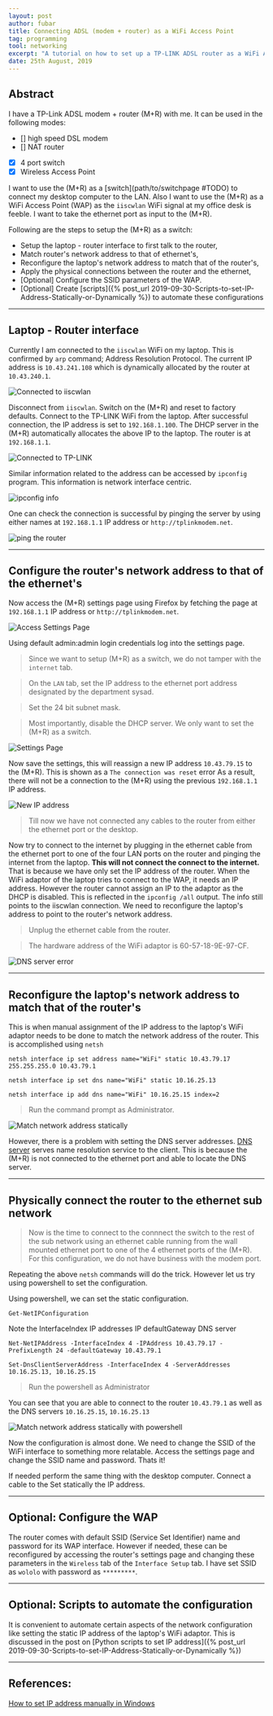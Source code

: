 ```yaml
---
layout: post
author: fubar
title: Connecting ADSL (modem + router) as a WiFi Access Point
tag: programming
tool: networking
excerpt: "A tutorial on how to set up a TP-LINK ADSL router as a WiFi Access Point (WAP). It also gives description on how the IP addresses are assigned across networks."
date: 25th August, 2019
---
```


## Abstract

I have a TP-Link ADSL modem + router (M+R) with me. It can be used in the following modes:
- [] high speed DSL modem
- [] NAT router
- [x] 4 port switch
- [x] Wireless Access Point

I want to use the (M+R) as a [switch](path/to/switchpage #TODO) to connect my desktop computer to the LAN. Also I want to use the (M+R) as a WiFi Access Point (WAP) as the `iiscwlan` WiFi signal at my office desk is feeble. I want to take the ethernet port as input to the (M+R).

Following are the steps  to setup the (M+R) as a switch:
- Setup the laptop - router interface to first talk to the router,
- Match router's network address to that of ethernet's,
- Reconfigure the laptop's network address to match that of the router's,
- Apply the physical connections between the router and the ethernet,
- [Optional] Configure the SSID parameters of the WAP.
- [Optional] Create [scripts]({% post_url 2019-09-30-Scripts-to-set-IP-Address-Statically-or-Dynamically %}) to automate these configurations

---

## Laptop - Router interface

Currently I am connected to the `iiscwlan` WiFi on my laptop. This is confirmed by `arp` command; Address Resolution Protocol. The current IP address is `10.43.241.108` which is dynamically allocated by the router at `10.43.240.1`.

![Connected to iiscwlan](/assets/images/Networking/NetworkingModemRouterAsAccessPoint.png)

Disconnect from `iiscwlan`. Switch on the (M+R) and reset to factory defaults. Connect to the TP-LINK WiFi from the laptop. After successful connection, the IP address is set to `192.168.1.100`. The DHCP server in the (M+R) automatically allocates the above IP to the laptop. The router is at `192.168.1.1`.

![Connected to TP-LINK](/assets/images/Networking/NetworkingModemRouterAsAccessPoint3.png)

Similar information related to the address can be accessed by `ipconfig` program. This information is network interface centric.

![ipconfig info](/assets/images/Networking/NetworkingModemRouterAsAccessPoint4.png)

One can check the connection is successful by pinging the server by using either names at `192.168.1.1` IP address or `http://tplinkmodem.net`.

![ping the router](/assets/images/Networking/NetworkingModemRouterAsAccessPoint8.png)

---

## Configure the router's network address to that of the ethernet's

Now access the (M+R) settings page using Firefox by fetching the page at `192.168.1.1` IP address or `http://tplinkmodem.net`.

![Access Settings Page](/assets/images/Networking/NetworkingModemRouterAsAccessPoint9.png)

Using default admin:admin login credentials log into the settings page.

> Since we want to setup (M+R) as a switch, we do not tamper with the `internet` tab.

> On the `LAN` tab, set the IP address to the ethernet port address designated by the department sysad.

> Set the 24 bit subnet mask.

> Most importantly, disable the DHCP server. We only want to set the (M+R) as a switch.

![Settings Page](/assets/images/Networking/NetworkingModemRouterAsAccessPoint12.png)

Now save the settings, this will reassign a new IP address `10.43.79.15` to the (M+R). This is shown as a `The connection was reset` error As a result, there will not be a connection to the (M+R) using the previous `192.168.1.1` IP address.

![New IP address](/assets/images/Networking/NetworkingModemRouterAsAccessPoint13.png)

> Till now we have not connected any cables to the router from either the ethernet port or the desktop.

Now try to connect to the internet by plugging in the ethernet cable from the ethernet port to one of the four LAN ports on the router and pinging the internet from the laptop. **This will not connect the connect to the internet.** That is because we have only set the IP address of the router. When the WiFi adaptor of the laptop tries to connect to the WAP, it needs an IP address. However the router cannot assign an IP to the adaptor as the DHCP is disabled. This is reflected in the `ipconfig /all` output. The info still points to the iiscwlan connection. We need to reconfigure the laptop's address to point to the router's network address.

> Unplug the ethernet cable from the router.

> The hardware address of the WiFi adaptor is 60-57-18-9E-97-CF.

![DNS server error](/assets/images/Networking/NetworkingModemRouterAsAccessPoint14.png)

---

## Reconfigure the laptop's network address to match that of the router's

This is when manual assignment of the IP address to the laptop's WiFi adaptor needs to be done to match the network address of the router. This is accomplished using `netsh`

`netsh interface ip set address name="WiFi" static 10.43.79.17 255.255.255.0 10.43.79.1`

`netsh interface ip set dns name="WiFi" static 10.16.25.13`

`netsh interface ip add dns name="WiFi" 10.16.25.15 index=2`

> Run the command prompt as Administrator.

![Match network address statically](/assets/images/Networking/NetworkingModemRouterAsAccessPoint15.png)

However, there is a problem with setting the DNS server addresses. [DNS server](/page/to/DNS-server) serves name resolution service to the client. This is because the (M+R) is not connected to the ethernet port and able to locate the DNS server.

---

## Physically connect the router to the ethernet sub network

> Now is the time to connect to the connnect the switch to the rest of the sub network using an ethernet cable running from the wall mounted ethernet port to one of the 4 ethernet ports of the (M+R). For this configuration, we do not have business with the modem port.

Repeating the above `netsh` commands will do the trick. However let us try using powershell to set the configuration.


Using powershell, we can set the static configuration.

`Get-NetIPConfiguration`

Note the InterfaceIndex
IP addresses
IP defaultGateway
DNS server

`Net-NetIPAddress -InterfaceIndex 4 -IPAddress 10.43.79.17 -PrefixLength 24 -defaultGateway 10.43.79.1`

`Set-DnsClientServerAddress -InterfaceIndex 4 -ServerAddresses 10.16.25.13, 10.16.25.15`

> Run the powershell as Administrator

You can see that you are able to connect to the router `10.43.79.1` as well as the DNS servers `10.16.25.15`, `10.16.25.13`

 ![Match network address statically with powershell](/assets/images/Networking/NetworkingModemRouterAsAccessPoint16.png)

Now the configuration is almost done. We need to change the SSID of the WiFi interface to something more relatable. Access the settings page and change the SSID name and password. Thats it!

If needed perform the same thing with the desktop computer. Connect a cable to the Set statically the IP address.

---

## Optional: Configure the WAP

The router comes with default SSID (Service Set Identifier) name and password for its WAP interface. However if needed, these can be reconfigured by accessing the router's settings page and changing these parameters in the `Wireless` tab of the `Interface Setup` tab. I have set SSID as `wololo` with password as `*********`.

---

## Optional: Scripts to automate the configuration

It is convenient to automate certain aspects of the network configuration like setting the static IP address of the laptop's WiFi adaptor. This is discussed in the post on [Python scripts to set IP address]({% post_url 2019-09-30-Scripts-to-set-IP-Address-Statically-or-Dynamically %})

---

## **References:**

[How to set IP address manually in Windows](https://pureinfotech.com/set-static-ip-address-windows-10/)
